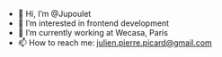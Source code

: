 - 👋 Hi, I’m @Jupoulet
- 👀 I’m interested in frontend development 
- 🏡 I’m currently working at Wecasa, Paris
- 📫 How to reach me: julien.pierre.picard@gmail.com
